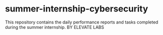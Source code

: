 # summer-internship-cybersecurity
This repository contains the daily performance reports and tasks completed during the summer internship. BY ELEVATE LABS
